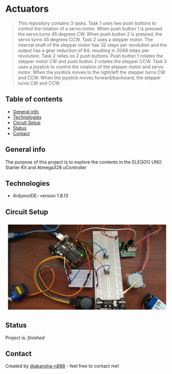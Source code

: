 # Actuators
> This repository contains 3 tasks. Task 1 uses two push buttons to control the rotation of a servo motor. When push button 1 is pressed the servo turns 45 degrees CW. When push button 2 is pressed, the servo turns 45 degrees CCW. 
> Task 2 uses a stepper motor. The internal shaft of the stepper motor has 32 steps per revolution and the output has a gear reduction of 64; resulting in 2048 steps per revolution. Task 2 relies on 2 push buttons. Push button 1 rotates the stepper motor CW and push button 2 rotates the stepper CCW. Task 3 uses a joystick to control the rotation of the stepper motor and servo motor. When the joystick moves to the right/left the stepper turns CW and CCW. When the joystick moves forward/backward, the stepper turns CW and CCW.

## Table of contents
* [General info](#general-info)
* [Technologies](#technologies)
* [Circuit Setup](#circuit-setup)
* [Status](#status)
* [Contact](#contact)

## General info
The purpose of this project is to explore the contents in the ELEGOO UNO Starter Kit and Atmega328 uController

## Technologies
* ArduinoIDE- version 1.8.13

## Circuit Setup
![SetUp](actuators.PNG)

## Status
Project is: _finished_

## Contact
Created by [@akansha-n888](https://www.linkedin.com/in/akansha-nagar/) - feel free to contact me!
